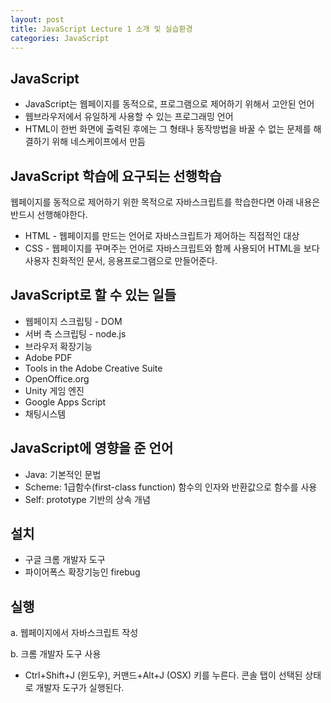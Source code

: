 ```yaml
---
layout: post
title: JavaScript Lecture 1 소개 및 실습환경
categories: JavaScript
---
```


## JavaScript

- JavaScript는 웹페이지를 동적으로, 프로그램으로 제어하기 위해서 고안된 언어
- 웹브라우저에서 유일하게 사용할 수 있는 프로그래밍 언어
- HTML이 한번 화면에 출력된 후에는 그 형태나 동작방법을 바꿀 수 없는 문제를 해결하기 위해 네스케이프에서 만듬



## JavaScript 학습에 요구되는 선행학습

웹페이지를 동적으로 제어하기 위한 목적으로 자바스크립트를 학습한다면 아래 내용은 반드시 선행해야한다.

- HTML - 웹페이지를 만드는 언어로 자바스크립트가 제어하는 직접적인 대상
- CSS - 웹페이지를 꾸며주는 언어로 자바스크립트와 함께 사용되어 HTML을 보다 사용자 친화적인 문서, 응용프로그램으로 만들어준다.



## JavaScript로 할 수 있는 일들

- 웹페이지 스크립팅 - DOM
- 서버 측 스크립팅 - node.js
- 브라우저 확장기능
- Adobe PDF
- Tools in the Adobe Creative Suite
- OpenOffice.org
- Unity 게임 엔진
- Google Apps Script
- 채팅시스템



## JavaScript에 영향을 준 언어

- Java: 기본적인 문법
- Scheme: 1급함수(first-class function) 함수의 인자와 반환값으로 함수를 사용
- Self: prototype 기반의 상속 개념



## 설치

- 구글 크롬 개발자 도구
- 파이어폭스 확장기능인 firebug



## 실행

a. 웹페이지에서 자바스크립트 작성

b. 크롬 개발자 도구 사용

- Ctrl+Shift+J (윈도우), 커맨드+Alt+J (OSX) 키를 누른다. 콘솔 탭이 선택된 상태로 개발자 도구가 실행된다.
